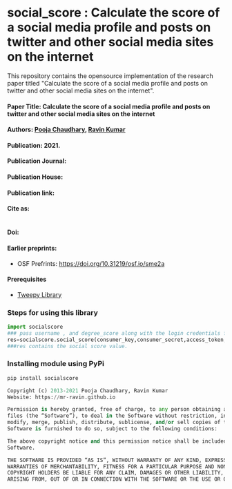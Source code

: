 # social_score : Calculate the score of a social media profile and posts on twitter and other social media sites on the internet
This repository contains the opensource implementation of the research  paper titled "Calculate the score of a social media profile and posts on twitter and other social media sites on the internet". 

#### Paper Title: Calculate the score of a social media profile and posts on twitter and other social media sites on the internet

#### Authors: [Pooja Chaudhary](https://pooja-chaudhary.github.io), [Ravin Kumar](https://mr-ravin.github.io)

#### Publication:  2021.

#### Publication Journal: 

#### Publication House: 

#### Publication link: 

#### Cite as:

```
```

#### Doi: 


#### Earlier preprints: 
- OSF Prefrints: https://doi.org/10.31219/osf.io/sme2a

#### Prerequisites 

- [Tweepy Library](https://github.com/tweepy/tweepy)

### Steps for using this library
```python
import socialscore
### pass username , and degree_score along with the login credentials for twitter app.
res=socialscore.social_score(consumer_key,consumer_secret,access_token,access_token_secret,username,degree_score) 
###res contains the social score value.
```

### Installing module using PyPi
```python
pip install socialscore
```

```python
Copyright (c) 2013-2021 Pooja Chaudhary, Ravin Kumar
Website: https://mr-ravin.github.io

Permission is hereby granted, free of charge, to any person obtaining a copy of this software and associated documentation 
files (the “Software”), to deal in the Software without restriction, including without limitation the rights to use, copy, 
modify, merge, publish, distribute, sublicense, and/or sell copies of the Software, and to permit persons to whom the 
Software is furnished to do so, subject to the following conditions:

The above copyright notice and this permission notice shall be included in all copies or substantial portions of the 
Software.

THE SOFTWARE IS PROVIDED “AS IS”, WITHOUT WARRANTY OF ANY KIND, EXPRESS OR IMPLIED, INCLUDING BUT NOT LIMITED TO THE 
WARRANTIES OF MERCHANTABILITY, FITNESS FOR A PARTICULAR PURPOSE AND NONINFRINGEMENT. IN NO EVENT SHALL THE AUTHORS OR 
COPYRIGHT HOLDERS BE LIABLE FOR ANY CLAIM, DAMAGES OR OTHER LIABILITY, WHETHER IN AN ACTION OF CONTRACT, TORT OR OTHERWISE, 
ARISING FROM, OUT OF OR IN CONNECTION WITH THE SOFTWARE OR THE USE OR OTHER DEALINGS IN THE SOFTWARE.
```
